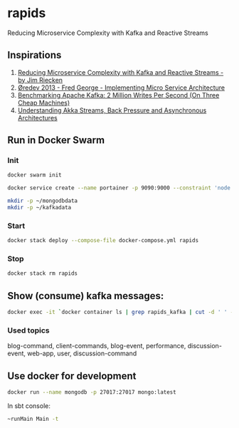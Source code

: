 # rapids
 Reducing Microservice Complexity with Kafka and Reactive Streams

## Inspirations

1. [Reducing Microservice Complexity with Kafka and Reactive Streams - by Jim Riecken](https://www.youtube.com/watch?v=k_Y5ieFHGbs)
2. [Øredev 2013 - Fred George - Implementing Micro Service Architecture](https://vimeo.com/79866979)
3. [Benchmarking Apache Kafka: 2 Million Writes Per Second (On Three Cheap Machines)](https://engineering.linkedin.com/kafka/benchmarking-apache-kafka-2-million-writes-second-three-cheap-machines)
4. [Understanding Akka Streams, Back Pressure and Asynchronous Architectures](https://www.lightbend.com/blog/understanding-akka-streams-back-pressure-and-asynchronous-architectures)

## Run in Docker Swarm

### Init
```bash
docker swarm init

docker service create --name portainer -p 9090:9000 --constraint 'node.role == manager' --mount type=bind,src=/var/run/docker.sock,dst=/var/run/docker.sock portainer/portainer -H unix:///var/run/docker.sock

mkdir -p ~/mongodbdata
mkdir -p ~/kafkadata
```

### Start
```bash
docker stack deploy --compose-file docker-compose.yml rapids
```

### Stop
```bash
docker stack rm rapids
```

## Show (consume) kafka messages:
```bash
docker exec -it `docker container ls | grep rapids_kafka | cut -d ' ' -f1` kafka-console-consumer.sh --bootstrap-server localhost:9092 --topic blog-event --from-beginning --property print.key=true
```

### Used topics

blog-command, client-commands, blog-event, performance, discussion-event, web-app, user, discussion-command

## Use docker for development

```bash
docker run --name mongodb -p 27017:27017 mongo:latest
```

In sbt console:
```bash
~runMain Main -t
```
